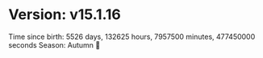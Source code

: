 # Version: v15.1.16
Time since birth: 5526 days, 132625 hours, 7957500 minutes, 477450000 seconds
Season: Autumn 🍁
